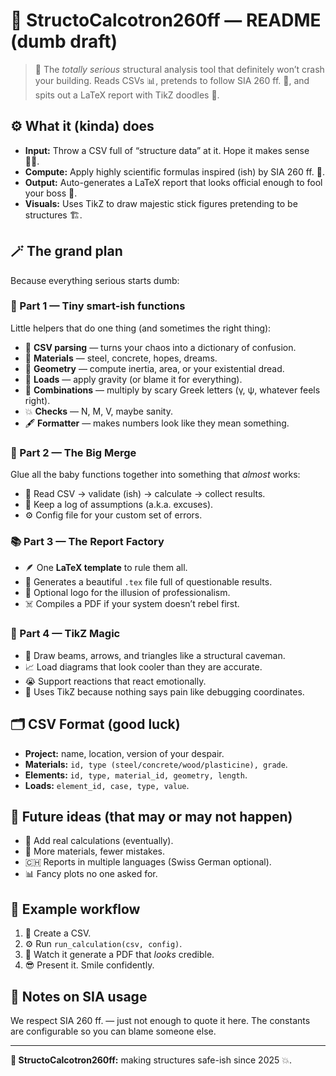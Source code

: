 # 🧱 StructoCalcotron260ff — README (dumb draft)

> 🧠 The *totally serious* structural analysis tool that definitely won’t crash your building. Reads CSVs 📊, pretends to follow SIA 260 ff. 📘, and spits out a LaTeX report with TikZ doodles 🎨.

## ⚙️ What it (kinda) does

* **Input:** Throw a CSV full of “structure data” at it. Hope it makes sense 🤷‍♂️.
* **Compute:** Apply highly scientific formulas inspired (ish) by SIA 260 ff. 🧮.
* **Output:** Auto-generates a LaTeX report that looks official enough to fool your boss 📄.
* **Visuals:** Uses TikZ to draw majestic stick figures pretending to be structures 🏗️.

## 🪄 The grand plan

Because everything serious starts dumb:

### 🧩 Part 1 — Tiny smart-ish functions

Little helpers that do one thing (and sometimes the right thing):

* 📂 **CSV parsing** — turns your chaos into a dictionary of confusion.
* 🧱 **Materials** — steel, concrete, hopes, dreams.
* 📐 **Geometry** — compute inertia, area, or your existential dread.
* 💨 **Loads** — apply gravity (or blame it for everything).
* 🔢 **Combinations** — multiply by scary Greek letters (γ, ψ, whatever feels right).
* 💥 **Checks** — N, M, V, maybe sanity.
* 🖋️ **Formatter** — makes numbers look like they mean something.

### 🔧 Part 2 — The Big Merge

Glue all the baby functions together into something that *almost* works:

* 🧾 Read CSV → validate (ish) → calculate → collect results.
* 🧠 Keep a log of assumptions (a.k.a. excuses).
* ⚙️ Config file for your custom set of errors.

### 📚 Part 3 — The Report Factory

* 🪶 One **LaTeX template** to rule them all.
* 📄 Generates a beautiful `.tex` file full of questionable results.
* 🏢 Optional logo for the illusion of professionalism.
* ☠️ Compiles a PDF if your system doesn’t rebel first.

### 🎨 Part 4 — TikZ Magic

* 🧱 Draw beams, arrows, and triangles like a structural caveman.
* 📈 Load diagrams that look cooler than they are accurate.
* 😭 Support reactions that react emotionally.
* 🎯 Uses TikZ because nothing says pain like debugging coordinates.

## 🗂️ CSV Format (good luck)

* **Project:** name, location, version of your despair.
* **Materials:** `id, type (steel/concrete/wood/plasticine), grade`.
* **Elements:** `id, type, material_id, geometry, length`.
* **Loads:** `element_id, case, type, value`.

## 🚀 Future ideas (that may or may not happen)

* 🧮 Add real calculations (eventually).
* 🧰 More materials, fewer mistakes.
* 🇨🇭 Reports in multiple languages (Swiss German optional).
* 📊 Fancy plots no one asked for.

## 🧗 Example workflow

1. 📝 Create a CSV.
2. ⚙️ Run `run_calculation(csv, config)`.
3. 📄 Watch it generate a PDF that *looks* credible.
4. 😎 Present it. Smile confidently.

## 📘 Notes on SIA usage

We respect SIA 260 ff. — just not enough to quote it here. The constants are configurable so you can blame someone else.

---

**🤖 StructoCalcotron260ff:** making structures safe-ish since 2025 💥.
